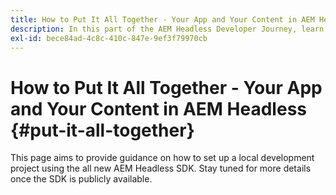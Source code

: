 ```yaml
---
title: How to Put It All Together - Your App and Your Content in AEM Headless
description: In this part of the AEM Headless Developer Journey, learn how to take your AEM Project including Content Fragments, your GraphQL calls, your REST API calls, and your application, and prepare it for going live.
exl-id: bece84ad-4c8c-410c-847e-9ef3f79970cb
---
```

# How to Put It All Together - Your App and Your Content in AEM Headless {#put-it-all-together}

This page aims to provide guidance on how to set up a local development project using the all new AEM Headless SDK. Stay tuned for more details once the SDK is publicly available.
